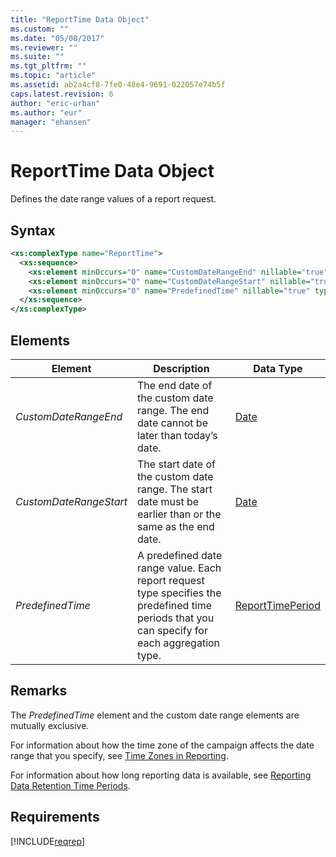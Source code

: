 ```yaml
---
title: "ReportTime Data Object"
ms.custom: ""
ms.date: "05/08/2017"
ms.reviewer: ""
ms.suite: ""
ms.tgt_pltfrm: ""
ms.topic: "article"
ms.assetid: ab2a4cf8-7fe0-48e4-9691-022057e74b5f
caps.latest.revision: 6
author: "eric-urban"
ms.author: "eur"
manager: "ehansen"
---
```

# ReportTime Data Object
Defines the date range values of a report request.

## Syntax

```xml
<xs:complexType name="ReportTime">
  <xs:sequence>
    <xs:element minOccurs="0" name="CustomDateRangeEnd" nillable="true" type="tns:Date" />
    <xs:element minOccurs="0" name="CustomDateRangeStart" nillable="true" type="tns:Date" />
    <xs:element minOccurs="0" name="PredefinedTime" nillable="true" type="tns:ReportTimePeriod" />
  </xs:sequence>
</xs:complexType>
```

## <a name="Elements"></a>Elements

|Element|Description|Data Type|
|-----------|---------------|-------------|
|*CustomDateRangeEnd*|The end date of the custom date range. The end date cannot be later than today’s date.|[Date](../reporting-api/date-data-object.md)|
|*CustomDateRangeStart*|The start date of the custom date range. The start date must be earlier than or the same as the end date.|[Date](../reporting-api/date-data-object.md)|
|*PredefinedTime*|A predefined date range value. Each report request type specifies the predefined time periods that you can specify for each aggregation type.|[ReportTimePeriod](../reporting-api/reporttimeperiod-value-set.md)|

## Remarks
The *PredefinedTime* element and the custom date range elements are mutually exclusive.

For information about how the time zone of the campaign affects the date range that you specify, see [Time Zones in Reporting](http://go.microsoft.com/fwlink/?LinkId=691015).

For information about how long reporting data is available, see [Reporting Data Retention Time Periods](https://msdn.microsoft.com/library/bing-ads-report-data-retention.aspx).

## Requirements
[!INCLUDE[reqrep](../reporting-api/includes/reqrep.md)]
